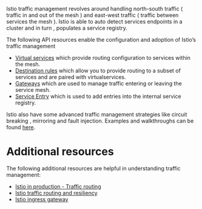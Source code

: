 Istio traffic management revolves around handling north-south traffic ( traffic in and out of the mesh ) and east-west traffic ( traffic between services the mesh ).   Istio is able to auto detect  services endpoints in a cluster and in turn , populates a service registry. 

The following API resources enable the configuration and adoption of Istio’s traffic management

* [Virtual services](https://istio.io/latest/docs/reference/config/networking/virtual-service/) which provide routing configuration to services within the mesh. 
* [Destination rules](https://istio.io/latest/docs/reference/config/networking/destination-rule/)  which allow you to provide routing to a subset of services and are paired with virtualservices. 
* [Gateways](https://istio.io/latest/docs/reference/config/networking/gateway/) which are used to manage traffic entering or leaving the service mesh.
* [Service Entry](https://istio.io/latest/docs/reference/config/networking/service-entry/) which is used to  add  entries into the internal service registry.

Istio also have some advanced traffic management strategies like circuit breaking , mirroring and fault injection.  Examples and walkthroughs can be found [here](https://istio.io/latest/docs/tasks/traffic-management/).

# Additional resources 

The following  additional resources are helpful in understanding traffic management:

* [Istio in production - Traffic routing](https://www.youtube.com/watch?v=7cINRP0BFY8)
* [Istio traffic routing and resiliency ](https://www.youtube.com/watch?v=iLslUy2kTlw)
* [Istio ingress gateway](https://www.youtube.com/watch?v=ssqDgcEvdZ0&t=8s)
